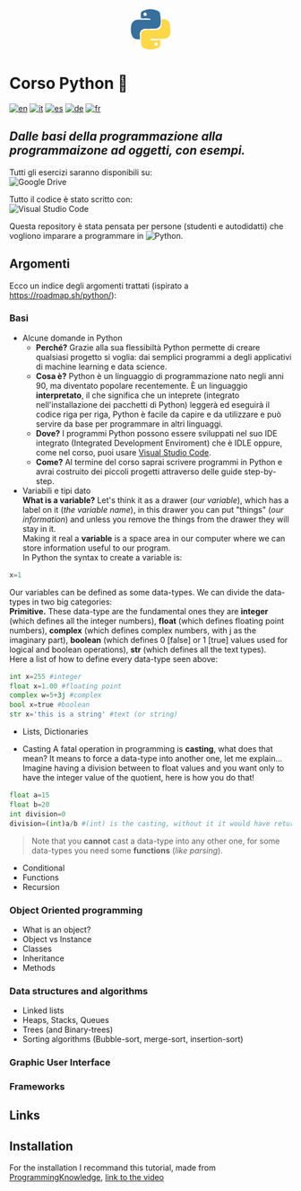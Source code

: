 <p align="center">
 <img src="assets/python.gif" alt="Python Logo" width="75" height="75">  
</p>

# Corso Python 🐍

[![en](https://img.shields.io/badge/lang-en-white.svg)](https://github.com/crippaemanuele/python/blob/master/README.md)
[![it](https://img.shields.io/badge/lang-it-blue.svg)](https://github.com/crippaemanuele/python/blob/master/README.it.md)
[![es](https://img.shields.io/badge/lang-es-red.svg)](https://github.com/crippaemanuele/python/blob/master/README.es.md)
[![de](https://img.shields.io/badge/lang-de-yellow.svg)](https://github.com/crippaemanuele/python/blob/master/README.de.md)
[![fr](https://img.shields.io/badge/lang-fr-purple.svg)](https://github.com/crippaemanuele/python/blob/master/README.fr.md)

## _Dalle basi della programmazione alla programmaizone ad oggetti, con esempi._

Tutti gli esercizi saranno disponibili su:  
![Google Drive](https://img.shields.io/badge/Google%20Drive-4285F4?style=for-the-badge&logo=googledrive&logoColor=white)

Tutto il codice è stato scritto con:  
![Visual Studio Code](https://img.shields.io/badge/Visual%20Studio%20Code-0078d7.svg?style=for-the-badge&logo=visual-studio-code&logoColor=white)

Questa repository è stata pensata per persone (studenti e autodidatti) che vogliono imparare a programmare in ![Python](https://img.shields.io/badge/python-3670A0?style=for-the-badge&logo=python&logoColor=ffdd54).

## Argomenti

Ecco un indice degli argomenti trattati (ispirato a <https://roadmap.sh/python/>):

### Basi

- Alcune domande in Python
  - **Perché?** Grazie alla sua flessibiltà Python permette di creare qualsiasi progetto si voglia: dai semplici programmi a degli applicativi di machine learning e data science.
  - **Cosa è?** Python è un linguaggio di programmazione nato negli anni 90, ma diventato popolare recentemente. È un linguaggio **interpretato**, il che significa che un inteprete (integrato nell'installazione dei pacchetti di Python) leggerà ed eseguirà il codice riga per riga, Python è facile da capire e da utilizzare e può servire da base per programmare in altri linguaggi.
  - **Dove?** I programmi Python possono essere sviluppati nel suo IDE integrato (Integrated Development Enviroment) che è IDLE oppure, come nel corso, puoi usare [Visual Studio Code](https://code.visualstudio.com/).
  - **Come?** Al termine del corso saprai scrivere programmi in Python e avrai costruito dei piccoli progetti attraverso delle guide step-by-step.  
- Variabili e tipi dato  
 **What is a variable?** Let's think it as a drawer (_our variable_), which has a label on it (_the variable name_), in this drawer you can put "things" (_our information_) and unless you remove the things from the drawer they will stay in it.  
 Making it real a **variable** is a space area in our computer where we can store information useful to our program.  
 In Python the syntax to create a variable is:

 ```python
 x=1
 ```

 Our variables can be defined as some data-types. We can divide the data-types in two big categories:  
 **Primitive.** These data-type are the fundamental ones they are **integer** (which defines all the integer numbers), **float** (which defines floating point numbers), **complex** (which defines complex numbers, with j as the imaginary part), **boolean** (which defines 0 [false] or 1 [true] values used for logical and boolean operations), **str** (which defines all the text types).  
 Here a list of how to define every data-type seen above:  

 ```python
 int x=255 #integer
 float x=1.00 #floating point
 complex w=5+3j #complex
 bool x=true #boolean
 str x='this is a string' #text (or string)
 ```

- Lists, Dictionaries

- Casting
 A fatal operation in programming is **casting**, what does that mean? It means to force a data-type into another one, let me explain...
 Imagine having a division between to float values and you want only to have the integer value of the quotient, here is how you do that!

 ```python
 float a=15
 float b=20
 int division=0
 division=(int)a/b #(int) is the casting, without it it would have returned an error 
 ```  

> Note that you **cannot** cast a data-type into any other one, for some data-types you need some **functions** (_like parsing_).  

- Conditional
- Functions
- Recursion

### Object Oriented programming

- What is an object?
- Object vs Instance
- Classes
- Inheritance
- Methods

### Data structures and algorithms

- Linked lists
- Heaps, Stacks, Queues
- Trees (and Binary-trees)
- Sorting algorithms (Bubble-sort, merge-sort, insertion-sort)

### Graphic User Interface

### Frameworks

## Links

## Installation

For the installation I recommand this tutorial, made from [ProgrammingKnowledge](https://www.youtube.com/@ProgrammingKnowledge), [link to the video](https://www.youtube.com/watch?v=ZcP0Du4KFSU)
